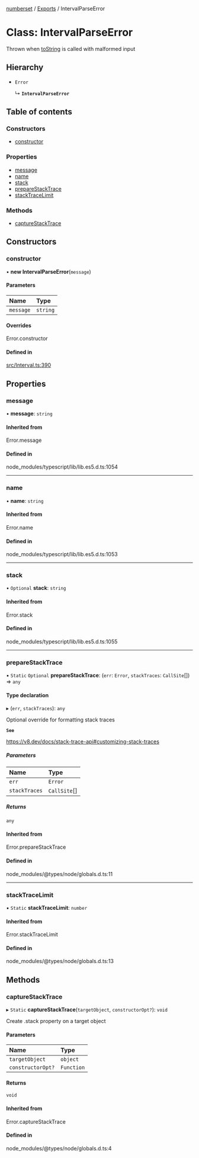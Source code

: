 [numberset](../README.md) / [Exports](../modules.md) / IntervalParseError

# Class: IntervalParseError

Thrown when [toString](Interval.md#tostring) is called with malformed input

## Hierarchy

- `Error`

  ↳ **`IntervalParseError`**

## Table of contents

### Constructors

- [constructor](IntervalParseError.md#constructor)

### Properties

- [message](IntervalParseError.md#message)
- [name](IntervalParseError.md#name)
- [stack](IntervalParseError.md#stack)
- [prepareStackTrace](IntervalParseError.md#preparestacktrace)
- [stackTraceLimit](IntervalParseError.md#stacktracelimit)

### Methods

- [captureStackTrace](IntervalParseError.md#capturestacktrace)

## Constructors

### constructor

• **new IntervalParseError**(`message`)

#### Parameters

| Name | Type |
| :------ | :------ |
| `message` | `string` |

#### Overrides

Error.constructor

#### Defined in

[src/Interval.ts:390](https://github.com/NickGaertner/NumberSet/blob/17b6f0d/src/Interval.ts#L390)

## Properties

### message

• **message**: `string`

#### Inherited from

Error.message

#### Defined in

node_modules/typescript/lib/lib.es5.d.ts:1054

___

### name

• **name**: `string`

#### Inherited from

Error.name

#### Defined in

node_modules/typescript/lib/lib.es5.d.ts:1053

___

### stack

• `Optional` **stack**: `string`

#### Inherited from

Error.stack

#### Defined in

node_modules/typescript/lib/lib.es5.d.ts:1055

___

### prepareStackTrace

▪ `Static` `Optional` **prepareStackTrace**: (`err`: `Error`, `stackTraces`: `CallSite`[]) => `any`

#### Type declaration

▸ (`err`, `stackTraces`): `any`

Optional override for formatting stack traces

**`See`**

https://v8.dev/docs/stack-trace-api#customizing-stack-traces

##### Parameters

| Name | Type |
| :------ | :------ |
| `err` | `Error` |
| `stackTraces` | `CallSite`[] |

##### Returns

`any`

#### Inherited from

Error.prepareStackTrace

#### Defined in

node_modules/@types/node/globals.d.ts:11

___

### stackTraceLimit

▪ `Static` **stackTraceLimit**: `number`

#### Inherited from

Error.stackTraceLimit

#### Defined in

node_modules/@types/node/globals.d.ts:13

## Methods

### captureStackTrace

▸ `Static` **captureStackTrace**(`targetObject`, `constructorOpt?`): `void`

Create .stack property on a target object

#### Parameters

| Name | Type |
| :------ | :------ |
| `targetObject` | `object` |
| `constructorOpt?` | `Function` |

#### Returns

`void`

#### Inherited from

Error.captureStackTrace

#### Defined in

node_modules/@types/node/globals.d.ts:4
